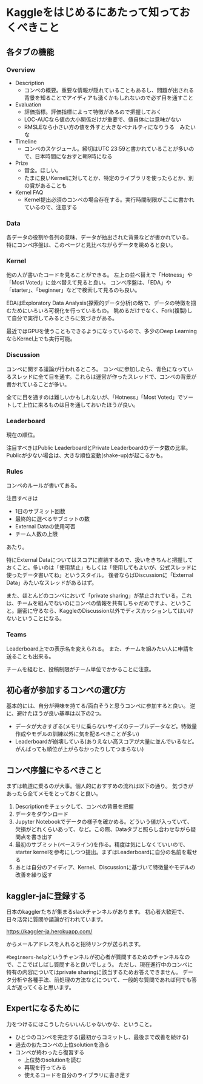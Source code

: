 # Kaggleをはじめるにあたって知っておくべきこと

## 各タブの機能

### Overview

- Description 
  - コンペの概要。重要な情報が隠れていることもあるし、問題が出される背景を知ることでアイディアも湧くかもしれないので必ず目を通すこと
- Evaluation
  - 評価指標。評価指標によって特徴があるので把握しておく
  - LOC-AUCなら値の大小関係だけが重要で、値自体には意味がない
  - RMSLEなら小さい方の値を外すと大きなペナルティになりうる　みたいな
- Timeline
  - コンペのスケジュール。締切はUTC 23:59と書かれていることが多いので、日本時間になおすと朝9時になる
- Prize
  - 賞金。ほしい。
  - たまに良いKernelに対してとか、特定のライブラリを使ったらとか、別の賞があることも
- Kernel FAQ
  - Kernel提出必須のコンペの場合存在する。実行時間制限がここに書かれているので、注意する
  
### Data

各データの役割や各列の意味、データが抽出された背景などが書かれている。
特にコンペ序盤は、このページと見比べながらデータを眺めると良い。

### Kernel

他の人が書いたコードを見ることができる。
左上の並べ替えで「Hotness」や「Most Voted」に並べ替えて見ると良い。
コンペ序盤は、「EDA」や「starter」、「beginner」などで検索して見るのも良い。

EDAはExploratory Data Analysis(探索的データ分析)の略で、データの特徴を掴むためにいろいろ可視化を行っているもの。
眺めるだけでなく、Fork(複製)して自分で実行してみるとさらに気づきがある。

最近ではGPUを使うこともできるようになっているので、多少のDeep LearningならKernel上でも実行可能。

### Discussion

コンペに関する議論が行われるところ。
コンペに参加したら、青色になっているスレッドに全て目を通す。これらは運営が作ったスレッドで、コンペの背景が書かれていることが多い。

全てに目を通すのは難しいかもしれないが、「Hotness」「Most Voted」でソートして上位に来るものは目を通しておいたほうが良い。

### Leaderboard

現在の順位。

注目すべきはPublic LeaderboardとPrivate Leaderboardのデータ数の比率。Publicが少ない場合は、大きな順位変動(shake-up)が起こるかも。

### Rules

コンペのルールが書いてある。

注目すべきは

- 1日のサブミット回数
- 最終的に選べるサブミットの数
- External Dataの使用可否
- チーム人数の上限

あたり。

特にExternal Dataについてはスコアに直結するので、扱いをきちんと把握しておくこと。多いのは「使用禁止」もしくは「使用してもよいが、公式スレッドに使ったデータ書いてね」というスタイル。
後者ならばDiscussionに「External Data」みたいなスレッドがあるはず。

また、ほとんどのコンペにおいて「private sharing」が禁止されている。これは、チームを組んでないのにコンペの情報を共有しちゃだめですよ、ということ。厳密に守るなら、KaggleのDiscussion以外でディスカッションしてはいけないということになる。

### Teams

Leaderboard上での表示名を変えられる。
また、チームを組みたい人に申請を送ることも出来る。

チームを組むと、投稿制限がチーム単位でかかることに注意。

## 初心者が参加するコンペの選び方

基本的には、自分が興味を持てる/面白そうと思うコンペに参加すると良い。
逆に、避けたほうが良い基準は以下の2つ。

- データが大きすぎる(メモリに乗らないサイズのテーブルデータなど。特徴量作成やモデルの訓練以外に気を配るべきことが多い)
- Leaderboardが崩壊している(ありえない高スコアが大量に並んでいるなど。がんばっても順位が上がらなかったりしてつまらない)

## コンペ序盤にやるべきこと

まずは軌道に乗るのが大事。個人的におすすめの流れは以下の通り。
気づきがあったら全てメモをとっておくと良い。

1. Descriptionをチェックして、コンペの背景を把握
2. データをダウンロード
3. Jupyter Notebookでデータの様子を確かめる。どういう値が入っていて、欠損がどれくらいあって、など。この際、Dataタブと照らし合わせながら疑問点を書き出す
4. 最初のサブミット(ベースライン)を作る。精度は気にしなくていいので、starter kernelを参考にしつつ提出。まずはLeaderboardに自分の名前を載せる
5. あとは自分のアイディア、Kernel、Discussionに基づいて特徴量やモデルの改善を繰り返す

## kaggler-jaに登録する

日本のkagglerたちが集まるslackチャンネルがあります。
初心者大歓迎で、日々活発に質問や議論が行われています。

https://kaggler-ja.herokuapp.com/

からメールアドレスを入れると招待リンクが送られます。

`#beginners-help`というチャンネルが初心者が質問するためのチャンネルなので、ここでばしばし質問すると良いでしょう。
ただし、現在進行中のコンペに特有の内容についてはprivate sharingに該当するためお答えできません。
データ分析や各種手法、前処理の方法などについて、一般的な質問であれば何でも答えが返ってくると思います。

## Expertになるために

力をつけるにはこうしたらいいんじゃないかな、ということ。

- ひとつのコンペを完走する(最初からコミットし、最後まで改善を続ける)
- 過去の似たコンペの上位solutionを漁る
- コンペが終わったら復習する
  - 上位勢のsolutionを読む
  - 再現を行ってみる
  - 使えるコードを自分のライブラリに書き足す
